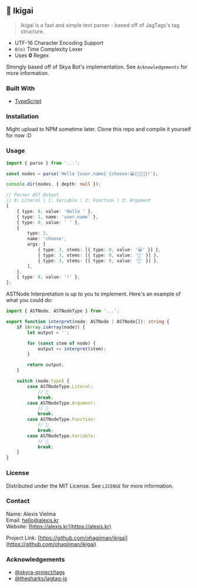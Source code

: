 ## 📑 Ikigai

> Ikigai is a fast and simple text parser - based off of JagTags's tag structure.

-   UTF-16 Character Encoding Support
-   `O(n)` Time Complexity Lexer
-   Uses **0** Regex

Strongly based off of Skya Bot's implementation. See `Acknowledgements` for more information.

### Built With

-   [TypeScript](https://www.typescriptlang.org/)

### Installation

Might upload to NPM sometime later. Clone this repo and compile it yourself for now :D

### Usage

```ts
import { parse } from '...';

const nodes = parse('Hello {user.name} {choose:😀|👋|🎉}!');

console.dir(nodes, { depth: null });

// Parser AST Output
// 0: Literal | 1: Variable | 2: Function | 3: Argument
[
	{ type: 0, value: 'Hello ' },
	{ type: 1, name: 'user.name' },
	{ type: 0, value: ' ' },
	{
		type: 2,
		name: 'choose',
		args: [
			{ type: 3, stems: [{ type: 0, value: '😀' }] },
			{ type: 3, stems: [{ type: 0, value: '👋' }] },
			{ type: 3, stems: [{ type: 0, value: '🎉' }] },
		],
	},
	{ type: 0, value: '!' },
];
```

ASTNode Interpretation is up to you to implement. Here's an example of what you could do:

```ts
import { ASTNode, ASTNodeType } from '...';

export function interpret(node: ASTNode | ASTNode[]): string {
	if (Array.isArray(node)) {
		let output = '';

		for (const stem of node) {
			output += interpret(stem);
		}

		return output;
	}

	switch (node.type) {
		case ASTNodeType.Literal:
			// 🍣
			break;
		case ASTNodeType.Argument:
			// 🍚
			break;
		case ASTNodeType.Function:
			// 🍡
			break;
		case ASTNodeType.Variable:
			// 🍙
			break;
	}
}
```

### License

Distributed under the MIT License. See `LICENSE` for more information.

<!-- CONTACT -->

### Contact

Name: Alexis Vielma\
Email: hello@alexis.kr\
Website: [https://alexis.kr](https://alexis.kr)

Project Link: [https://github.com/ohagiiman/ikigai](https://github.com/ohagiiman/ikigai)

<!-- ACKNOWLEDGEMENTS -->

### Acknowledgements

-   [@skyra-project/tags](https://github.com/skyra-project/tags)
-   [@thesharks/jagtag-js](https://github.com/TheSharks/JagTag-JS)
